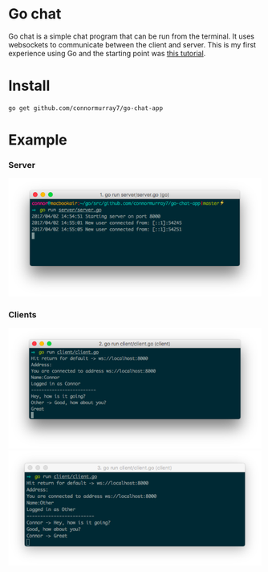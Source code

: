 # Go chat
Go chat is a simple chat program that can be run from the terminal. It uses websockets to communicate between the client and server. This is my first experience using Go and the starting point was [this tutorial](https://scotch.io/bar-talk/build-a-realtime-chat-server-with-go-and-websockets).

# Install
	go get github.com/connormurray7/go-chat-app

# Example
### Server
![Alt text](example/server.png?raw=true "Optional Title")
### Clients
![Alt text](example/connor.png?raw=true "Optional Title")
![Alt text](example/other.png?raw=true "Optional Title")